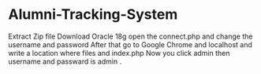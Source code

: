 # Alumni-Tracking-System
Extract Zip file 
Download Oracle 18g
open the connect.php and change the username and password 
After that go to Google Chrome and localhost and write a location where files and index.php
Now you click admin then username and passward is admin .
